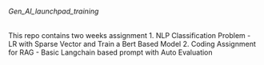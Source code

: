 ###### Gen_AI_launchpad_training

This repo contains two weeks assignment
    1. NLP Classification Problem - LR with Sparse Vector and Train a Bert Based Model
    2. Coding Assignment for RAG - Basic Langchain based prompt with Auto Evaluation